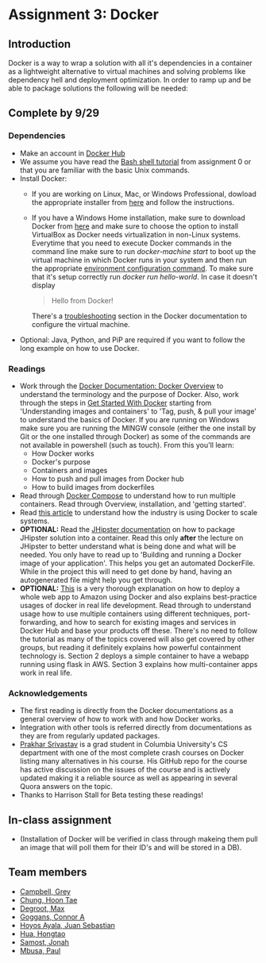 # Assignment 3: Docker 
## Introduction
Docker is a way to wrap a solution with all it's dependencies in a container as a lightweight alternative to virtual machines and solving problems like dependency hell and deployment optimization. In order to ramp up and be able to package solutions the following will be needed:

## Complete by 9/29
### Dependencies
+ Make an account in [Docker Hub](https://hub.docker.com/)
+ We assume you have read the [Bash shell tutorial](http://www.ee.surrey.ac.uk/Teaching/Unix/) from assignment 0 or that you are familiar with the basic Unix commands.
+ Install Docker:
    - If you are working on Linux, Mac, or Windows Professional, dowload the appropriate installer from [here](https://www.docker.com/products/docker#/windows) and follow the instructions.
    - If you have a Windows Home installation, make sure to download Docker from [here](https://www.docker.com/products/docker-toolbox) and make sure to choose the option to install VirtualBox as Docker needs virtualization in non-Linux systems. Everytime that you need to execute Docker commands in the command line make sure to run *docker-machine start* to boot up the virtual machine in which Docker runs in your system and then run the appropriate [environment configuration command](https://getcarina.com/docs/tutorials/load-docker-environment-on-windows/). To make sure that it's setup correctly run *docker run hello-world*. In case it doesn't display 

    	> Hello from Docker!

    	There's a [troubleshooting](https://docs.docker.com/toolbox/faqs/troubleshoot/) section in the Docker documentation to configure the virtual machine.
+ Optional: Java, Python, and PiP are required if you want to follow the long example on how to use Docker.

### Readings
+ Work through the [Docker Documentation: Docker Overview](https://docs.docker.com/engine/understanding-docker/) to understand the terminology and the purpose of Docker. Also, work through the steps in [Get Started With Docker](https://docs.docker.com/engine/getstarted/step_two/) starting from 'Understanding images and containers' to 'Tag, push, & pull your image' to understand the basics of Docker. If you are running on Windows make sure you are running the MINGW console (either the one install by Git or the one installed through Docker) as some of the commands are not available in powershell (such as touch).
	From this you'll learn:
	- How Docker works
	- Docker's purpose
	- Containers and images
	- How to push and pull images from Docker hub
	- How to build images from dockerfiles
+ Read through [Docker Compose](https://docs.docker.com/compose/overview/) to understand how to run multiple containers. Read through Overview, installation, and 'getting started'.
+ Read [this article](https://gigaom.com/2014/06/10/why-companies-like-google-spotify-and-red-hat-are-embracing-dockers-open-source-containers/) to understand how the industry is using Docker to scale systems.
+ **OPTIONAL:** Read the [JHipster documentation](https://jhipster.github.io/docker-compose/) on how to package JHipster solution into a container. Read this only **after** the lecture on JHipster to better understand what is being done and what will be needed. You only have to read up to 'Building and running a Docker image of your application'. This helps you get an automated DockerFile. While in the project this will need to get done by hand, having an autogenerated file might help you get through.
+ **OPTIONAL:** [This](https://prakhar.me/docker-curriculum/#webapps) is a very thorough explanation on how to deploy a whole web app to Amazon using Docker and also explains best-practice usages of docker in real life development. Read through to understand usage how to use multiple containers using different techniques, port-forwarding, and how to search for existing images and services in Docker Hub and base your products off these. There's no need to follow the tutorial as many of the topics covered will also get covered by other groups, but reading it definitely explains how powerful containment technology is. Section 2 deploys a simple container to have a webapp running using flask in AWS. Section 3 explains how multi-container apps work in real life. 

### Acknowledgements
+ The first reading is directly from the Docker documentations as a general overview of how to work with and how Docker works.
+ Integration with other tools is referred directly from documentations as they are from regularly updated packages.
+ [Prakhar Srivastav](http://prakhar.me/) is a grad student in Columbia University's CS department with one of the most complete crash courses on Docker listing many alternatives in his course. His GitHub repo for the course has active discussion on the issues of the course and is actively updated making it a reliable source as well as appearing in several Quora answers on the topic. 
+ Thanks to Harrison Stall for Beta testing these readings!

## In-class assignment
+ (Installation of Docker will be verified in class through makeing them pull an image that will poll them for their ID's and will be stored in a DB).

## Team members
+ [Campbell, Grey](mailto:grey.e.campbell@vanderbilt.edu)
+ [Chung, Hoon Tae](mailto:hoon.tae.chung@vanderbilt.edu)
+ [Degroot, Max](mailto:alexander.m.degroot@vanderbilt.edu)
+ [Goggans, Connor A](mailto:connor.goggans@vanderbilt.edu)
+ [Hoyos Ayala, Juan Sebastian](mailto:juan.s.hoyos@vanderbilt.edu)
+ [Hua, Hongtao](mailto:hongtao.hua@vanderbilt.edu)
+ [Samost, Jonah](mailto:jonah.samost@vanderbilt.edu)
+ [Mbusa, Paul](mailto:paul.y.mbusa@vanderbilt.edu)
